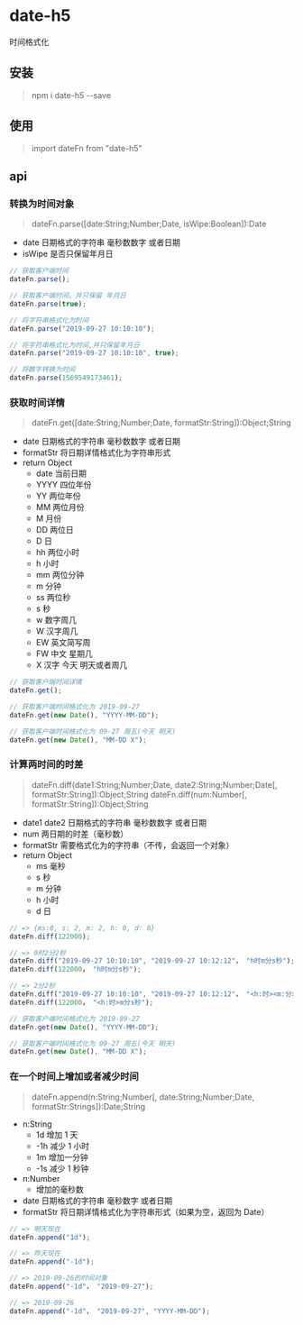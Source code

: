 # date-h5

时间格式化

## 安装

> npm i date-h5 --save

## 使用

> import dateFn from "date-h5"

## api

### 转换为时间对象

> dateFn.parse([date:String;Number;Date, isWipe:Boolean]):Date

-   date 日期格式的字符串 毫秒数数字 或者日期
-   isWipe 是否只保留年月日

```javascript
// 获取客户端时间
dateFn.parse();

// 获取客户端时间，并只保留 年月日
dateFn.parse(true);

// 将字符串格式化为时间
dateFn.parse("2019-09-27 10:10:10");

// 将字符串格式化为时间,并只保留年月日
dateFn.parse("2019-09-27 10:10:10", true);

// 将数字转换为时间
dateFn.parse(1569549173461);
```

### 获取时间详情

> dateFn.get([date:String;Number;Date, formatStr:String]):Object;String

-   date 日期格式的字符串 毫秒数数字 或者日期
-   formatStr 将日期详情格式化为字符串形式
-   return Object
    -   date 当前日期
    -   YYYY 四位年份
    -   YY 两位年份
    -   MM 两位月份
    -   M 月份
    -   DD 两位日
    -   D 日
    -   hh 两位小时
    -   h 小时
    -   mm 两位分钟
    -   m 分钟
    -   ss 两位秒
    -   s 秒
    -   w 数字周几
    -   W 汉字周几
    -   EW 英文简写周
    -   FW 中文 星期几
    -   X 汉字 今天 明天或者周几

```javascript
// 获取客户端时间详情
dateFn.get();

// 获取客户端时间格式化为 2019-09-27
dateFn.get(new Date(), "YYYY-MM-DD");

// 获取客户端时间格式化为 09-27 周五(今天 明天)
dateFn.get(new Date(), "MM-DD X");
```

### 计算两时间的时差

> dateFn.diff(date1:String;Number;Date, date2:String;Number;Date[, formatStr:String]):Object;String
> dateFn.diff(num:Number[, formatStr:String]):Object;String

-   date1 date2 日期格式的字符串 毫秒数数字 或者日期
-   num 两日期的时差（毫秒数）
-   formatStr 需要格式化为的字符串（不传，会返回一个对象）
-   return Object
    -   ms 毫秒
    -   s 秒
    -   m 分钟
    -   h 小时
    -   d 日

```javascript
// => {ms:0, s: 2, m: 2, h: 0, d: 0}
dateFn.diff(122000);

// => 0时2分2秒
dateFn.diff("2019-09-27 10:10:10", "2019-09-27 10:12:12"， "h时m分s秒");
dateFn.diff(122000， "h时m分s秒");

// => 2分2秒
dateFn.diff("2019-09-27 10:10:10", "2019-09-27 10:12:12"， "<h:时><m:分>s秒");
dateFn.diff(122000， "<h:时>m分s秒");

// 获取客户端时间格式化为 2019-09-27
dateFn.get(new Date(), "YYYY-MM-DD");

// 获取客户端时间格式化为 09-27 周五(今天 明天)
dateFn.get(new Date(), "MM-DD X");
```

### 在一个时间上增加或者减少时间

> dateFn.append(n:String;Number[, date:String;Number;Date, formatStr:Strings]):Date;String

-   n:String
    -   1d 增加 1 天
    -   -1h 减少 1 小时
    -   1m 增加一分钟
    -   -1s 减少 1 秒钟
-   n:Number
    -   增加的毫秒数
-   date 日期格式的字符串 毫秒数字 或者日期
-   formatStr 将日期详情格式化为字符串形式（如果为空，返回为 Date）

```javascript
// => 明天现在
dateFn.append("1d");

// => 昨天现在
dateFn.append("-1d");

// => 2019-09-26的时间对象
dateFn.append("-1d"， "2019-09-27");

// => 2019-09-26
dateFn.append("-1d"， "2019-09-27", "YYYY-MM-DD");
```
